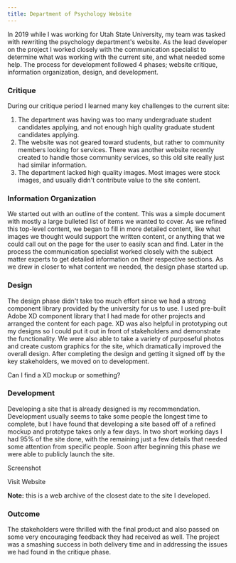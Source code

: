 ```yaml
---
title: Department of Psychology Website
---
```


In 2019 while I was working for Utah State University, my team was tasked with rewriting the psychology department's website. As the lead developer on the project I worked closely with the communication specialist to determine what was working with the current site, and what needed some help. The process for development followed 4 phases; website critique, information organization, design, and development.

### Critique

During our critique period I learned many key challenges to the current site:

1. The department was having was too many undergraduate student candidates applying, and not enough high quality graduate student candidates applying. 
2. The website was not geared toward students, but rather to community members looking for services. There was another website recently created to handle those community services, so this old site really just had similar information. 
3. The department lacked high quality images. Most images were stock images, and usually didn't contribute value to the site content. 


### Information Organization

We started out with an outline of the content. This was a simple document with mostly a large bulleted list of items we wanted to cover. As we refined this top-level content, we began to fill in more detailed content, like what images we thought would support the written content, or anything that we could call out on the page for the user to easily scan and find. Later in the process the communication specialist worked closely with the subject matter experts to get detailed information on their respective sections. As we drew in closer to what content we needed, the design phase started up.

### Design

The design phase didn't take too much effort since we had a strong component library provided by the university for us to use. I used pre-built Adobe XD component library that I had made for other projects and arranged the content for each page. XD was also helpful in prototyping out my designs so I could put it out in front of stakeholders and demonstrate the functionality. We were also able to take a variety of purposeful photos and create custom graphics for the site, which dramatically improved the overall design. After completing the design and getting it signed off by the key stakeholders, we moved on to development.

<dev-note>Can I find a XD mockup or something?</dev-note>

### Development

Developing a site that is already designed is my recommendation. Development usually seems to take some people the longest time to complete, but I have found that developing a site based off of a refined mockup and prototype takes only a few days. In two short working days I had 95% of the site done, with the remaining just a few details that needed some attention from specific people. Soon after beginning this phase we were able to publicly launch the site.

<dev-note>Screenshot</dev-note>

<div class="bg-light p-3 mb-3">

  <p class="text-center">
    <b-btn href="https://web.archive.org/web/20200206182030/https://psychology.usu.edu/" target="_blank">Visit Website</b-btn>
  </p>
  
  <p class="text-center mb-0">
    <strong>Note:</strong> this is a web archive of the closest date to the site I developed.
  </p>

</div>

### Outcome

The stakeholders were thrilled with the final product and also passed on some very encouraging feedback they had received as well. The project was a smashing success in both delivery time and in addressing the issues we had found in the critique phase.
